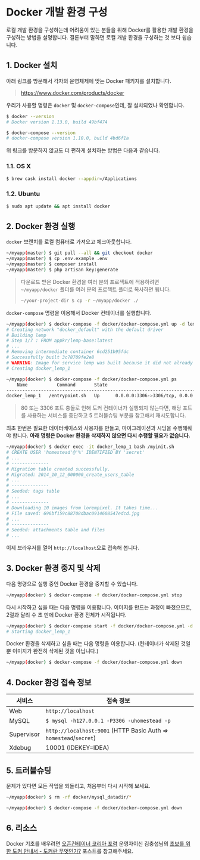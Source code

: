 # Docker 개발 환경 구성

로컬 개발 환경을 구성하는데 어려움이 있는 분들을 위해 Docker를 활용한 개발 환경을 구성하는 방법을 설명합니다. 결론부터 말하면 로컬 개발 환경을 구성하는 것 보다 쉽습니다.

## 1. Docker 설치

아래 링크를 방문해서 각자의 운영체제에 맞는 Docker 패키지를 설치합니다.

> https://www.docker.com/products/docker

우리가 사용할 명령은 `docker` 및 `docker-compose`인데, 잘 설치되었나 확인합니다.

```bash
$ docker --version
# Docker version 1.13.0, build 49bf474

$ docker-compose --version
# docker-compose version 1.10.0, build 4bd6f1a
```

위 링크를 방문하지 않고도 더 편하게 설치하는 방법은 다음과 같습니다.

### 1.1. OS X

```bash
$ brew cask install docker --appdir=/Applications
```

### 1.2. Ubuntu

```bash
$ sudo apt update && apt install docker 
```

## 2. Docker 환경 실행

`docker` 브랜치를 로컬 컴퓨터로 가져오고 체크아웃합니다.

```bash
~/myapp(master) $ git pull --all && git checkout docker
~/myapp(master) $ cp .env.example .env
~/myapp(master) $ composer install
~/myapp(master) $ php artisan key:generate
```

> 다운로드 받은 Docker 환경을 여러 분의 프로젝트에 적용하려면 `~/myapp/docker` 폴더를 여러 분의 프로젝트 폴더로 복사하면 됩니다.
>
> ```bash
> ~/your-project-dir $ cp -r ~/myapp/docker ./
> ```

`docker-compose` 명령을 이용해서 Docker 컨테이너를 실행합니다.

```bash
~/myapp(docker) $ docker-compose -f docker/docker-compose.yml up -d lemp
# Creating network "docker_default" with the default driver
# Building lemp
# Step 1/7 : FROM appkr/lemp-base:latest
# ...
# Removing intermediate container 6cd251b95fdc
# Successfully built 3c78709fe2e8
# WARNING: Image for service lemp was built because it did not already exist. To rebuild this image you must use `docker-compose build` or `docker-compose up --build`.
# Creating docker_lemp_1

~/myapp(docker) $ docker-compose -f docker/docker-compose.yml ps
    Name           Command       State                                        Ports
------------------------------------------------------------------------------------------------------------------------
docker_lemp_1   /entrypoint.sh   Up      0.0.0.0:3306->3306/tcp, 0.0.0.0:80->80/tcp, 0.0.0.0:9001->9001/tcp, 9991/tcp
```

> 80 또는 3306 포트 충돌로 인해 도커 컨테이너가 실행되지 않는다면, 해당 포트를 사용하는 서비스를 중단하고 5 트러블슈팅 부분을 참고해서 재시도합니다.

최초 한번은 필요한 데이터베이스와 사용자를 만들고, 마이그레이션과 시딩을 수행해줘야 합니다. **아래 명령은 Docker 환경을 삭제하지 않으면 다시 수행할 필요가 없습니다.**

```bash
~/myapp(docker) $ docker exec -it docker_lemp_1 bash /myinit.sh
# CREATE USER 'homestead'@'%' IDENTIFIED BY 'secret'
# ...
# --------------
# Migration table created successfully.
# Migrated: 2014_10_12_000000_create_users_table
# ...
# --------------
# Seeded: tags table
# ...
# --------------
# Downloading 10 images from lorempixel. It takes time...
# File saved: 696bf159c88708dbac0914608547edcd.jpg
# ...
# --------------
# Seeded: attachments table and files
# ...
```

이제 브라우저를 열어 `http://localhost`으로 접속해 봅니다.

## 3. Docker 환경 중지 및 삭제

다음 명령으로 실행 중인 Docker 환경을 중지할 수 있습니다.

```bash
~/myapp(docker) $ docker-compose -f docker/docker-compose.yml stop
```

다시 시작하고 싶을 때는 다음 명령을 이용합니다. 이미지를 만드는 과정이 빠졌으므로, 2절과 달리 수 초 만에 Docker 환경 전체가 시작됩니다. 

```bash
~/myapp(docker) $ docker-compose start -f docker/docker-compose.yml -d
# Starting docker_lemp_1
```

Docker 환경을 삭제하고 싶을 때는 다음 명령을 이용합니다. (컨테이너가 삭제된 것일뿐 이미지가 완전히 삭제된 것을 아닙니다.)

```bash
~/myapp(docker) $ docker-compose -f docker/docker-compose.yml down
```

## 4. Docker 환경 접속 정보

서비스|접속 정보
---|---
Web|`http://localhost`
MySQL|`$ mysql -h127.0.0.1 -P3306 -uhomestead -p`
Supervisor|`http://localhost:9001` (HTTP Basic Auth => `homestead`/`secret`)
Xdebug|10001 (IDEKEY=IDEA)

## 5. 트러블슈팅

문제가 있다면 모든 작업을 되돌리고, 처음부터 다시 시작해 보세요.

```bash
~/myapp(docker) $ rm -rf docker/mysql_datadir/*

~/myapp(docker) $ docker-compose -f docker/docker-compose.yml down
```

## 6. 리소스

Docker 기초를 배우려면 [오픈컨테이너 코리아 포럼](http://forum.opencontainer.co.kr/) 운영자이신 김충섭님의 [초보를 위한 도커 안내서 - 도커란 무엇인가?](https://subicura.com/2017/01/19/docker-guide-for-beginners-1.html) 포스트를 참고해주세요.
